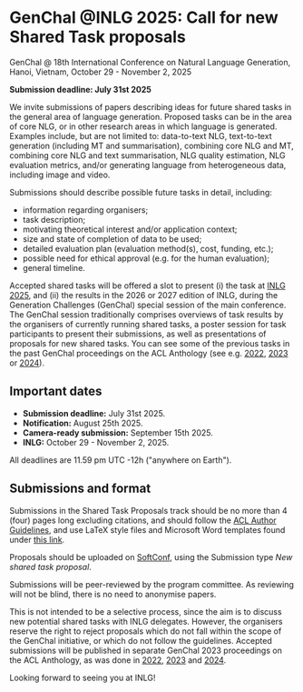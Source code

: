 
# GenChal @INLG 2025: Call for new Shared Task proposals

GenChal @ 18th International Conference on Natural Language Generation, Hanoi, Vietnam, October 29 - November 2, 2025

**Submission deadline: July 31st 2025**

We invite submissions of papers describing ideas for future shared tasks in the general area of language generation. Proposed tasks can be in the area of core NLG, or in other research areas in which language is generated. Examples include, but are not limited to: data-to-text NLG, text-to-text generation (including MT and summarisation), combining core NLG and MT, combining core NLG and text summarisation, NLG quality estimation, NLG evaluation metrics, and/or generating language from heterogeneous data, including image and video.

Submissions should describe possible future tasks in detail, including:

- information regarding organisers;
- task description;
- motivating theoretical interest and/or application context;
- size and state of completion of data to be used;
- detailed evaluation plan (evaluation method(s), cost, funding, etc.);
- possible need for ethical approval (e.g. for the human evaluation);
- general timeline.

Accepted shared tasks will be offered a slot to present (i) the task at [INLG 2025](https://2025.inlgmeeting.org/), and (ii) the results in the 2026 or 2027 edition of INLG, during the Generation Challenges (GenChal) special session of the main conference. The GenChal session traditionally comprises overviews of task results by the organisers of currently running shared tasks, a poster session for task participants to present their submissions, as well as presentations of proposals for new shared tasks. You can see some of the previous tasks in the past GenChal proceedings on the ACL Anthology (see e.g. [2022](https://aclanthology.org/volumes/2022.inlg-genchal/), [2023](https://aclanthology.org/volumes/2023.inlg-genchal/) or [2024](https://aclanthology.org/volumes/2024.inlg-genchal/)).

## Important dates
- **Submission deadline:** July 31st 2025.
- **Notification:** August 25th 2025.
- **Camera-ready submission:** September 15th 2025.
- **INLG:** October 29 - November 2, 2025.

All deadlines are 11.59 pm UTC -12h ("anywhere on Earth").

## Submissions and format
Submissions in the Shared Task Proposals track should be no more than 4 (four) pages long excluding citations, and should follow the [ACL Author Guidelines](https://www.aclweb.org/adminwiki/index.php?title=ACL_Author_Guidelines), and use LaTeX style files and Microsoft Word templates found under [this link](https://acl-org.github.io/ACLPUB/formatting.html).

Proposals should be uploaded on [SoftConf](https://softconf.com/p/inlg2025/), using the Submission type _New shared task proposal_.

Submissions will be peer-reviewed by the program committee. As reviewing will not be blind, there is no need to anonymise papers. 

This is not intended to be a selective process, since the aim is to discuss new potential shared tasks with INLG delegates. However, the organisers reserve the right to reject proposals which do not fall within the scope of the GenChal initiative, or which do not follow the guidelines. Accepted submissions will be published in separate GenChal 2023 proceedings on the ACL Anthology, as was done in [2022](https://aclanthology.org/volumes/2022.inlg-genchal/), [2023](https://aclanthology.org/volumes/2023.inlg-genchal/) and [2024](https://aclanthology.org/volumes/2024.inlg-genchal/).

Looking forward to seeing you at INLG!

